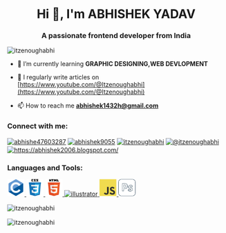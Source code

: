 <h1 align="center">Hi 👋, I'm ABHISHEK YADAV</h1>
<h3 align="center">A passionate frontend developer from India</h3>

<p align="left"> <img src="https://komarev.com/ghpvc/?username=itzenoughabhi&label=Profile%20views&color=0e75b6&style=flat" alt="itzenoughabhi" /> </p>

- 🌱 I’m currently learning **GRAPHIC DESIGNING,WEB DEVLOPMENT**

- 📝 I regularly write articles on [https://www.youtube.com/@Itzenoughabhi](https://www.youtube.com/@Itzenoughabhi)

- 📫 How to reach me **abhishek1432h@gmail.com**

<h3 align="left">Connect with me:</h3>
<p align="left">
<a href="https://twitter.com/abhishe47603287" target="blank"><img align="center" src="https://raw.githubusercontent.com/rahuldkjain/github-profile-readme-generator/master/src/images/icons/Social/twitter.svg" alt="abhishe47603287" height="30" width="40" /></a>
<a href="https://linkedin.com/in/abhishek9055" target="blank"><img align="center" src="https://raw.githubusercontent.com/rahuldkjain/github-profile-readme-generator/master/src/images/icons/Social/linked-in-alt.svg" alt="abhishek9055" height="30" width="40" /></a>
<a href="https://instagram.com/itzenoughabhi" target="blank"><img align="center" src="https://raw.githubusercontent.com/rahuldkjain/github-profile-readme-generator/master/src/images/icons/Social/instagram.svg" alt="itzenoughabhi" height="30" width="40" /></a>
<a href="https://www.youtube.com/c/@itzenoughabhi" target="blank"><img align="center" src="https://raw.githubusercontent.com/rahuldkjain/github-profile-readme-generator/master/src/images/icons/Social/youtube.svg" alt="@itzenoughabhi" height="30" width="40" /></a>
<a href="/https://abhishek2006.blogspot.com/" target="blank"><img align="center" src="https://raw.githubusercontent.com/rahuldkjain/github-profile-readme-generator/master/src/images/icons/Social/rss.svg" alt="https://abhishek2006.blogspot.com/" height="30" width="40" /></a>
</p>

<h3 align="left">Languages and Tools:</h3>
<p align="left"> <a href="https://www.cprogramming.com/" target="_blank" rel="noreferrer"> <img src="https://raw.githubusercontent.com/devicons/devicon/master/icons/c/c-original.svg" alt="c" width="40" height="40"/> </a> <a href="https://www.w3schools.com/css/" target="_blank" rel="noreferrer"> <img src="https://raw.githubusercontent.com/devicons/devicon/master/icons/css3/css3-original-wordmark.svg" alt="css3" width="40" height="40"/> </a> <a href="https://www.w3.org/html/" target="_blank" rel="noreferrer"> <img src="https://raw.githubusercontent.com/devicons/devicon/master/icons/html5/html5-original-wordmark.svg" alt="html5" width="40" height="40"/> </a> <a href="https://www.adobe.com/in/products/illustrator.html" target="_blank" rel="noreferrer"> <img src="https://www.vectorlogo.zone/logos/adobe_illustrator/adobe_illustrator-icon.svg" alt="illustrator" width="40" height="40"/> </a> <a href="https://developer.mozilla.org/en-US/docs/Web/JavaScript" target="_blank" rel="noreferrer"> <img src="https://raw.githubusercontent.com/devicons/devicon/master/icons/javascript/javascript-original.svg" alt="javascript" width="40" height="40"/> </a> <a href="https://www.photoshop.com/en" target="_blank" rel="noreferrer"> <img src="https://raw.githubusercontent.com/devicons/devicon/master/icons/photoshop/photoshop-line.svg" alt="photoshop" width="40" height="40"/> </a> </p>

<p><img align="center" src="https://github-readme-stats.vercel.app/api/top-langs?username=itzenoughabhi&show_icons=true&locale=en&layout=compact" alt="itzenoughabhi" /></p>

<p><img align="center" src="https://github-readme-streak-stats.herokuapp.com/?user=itzenoughabhi&" alt="itzenoughabhi" /></p>
